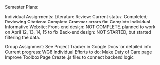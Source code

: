 Semester Plans:

Individual Assignments:
  Literature Review:
    Current status: Completed; Reviewing
    Citations: Complete
    Grammar errors fix: Complete
  Individual Informative Website:
    Front-end design: NOT COMPLETE, planned to work on April 12, 13, 14, 15 to fix
    Back-end design: NOT STARTED, but started filtering the data.

Group Assignment:
  See Project Tracker in Google Docs for detailed info
  Current progress: WG8
  Individual Efforts to do:
    Make Duty of Care page
    Improve Toolbox Page
    Create .js files to connect backend logic
